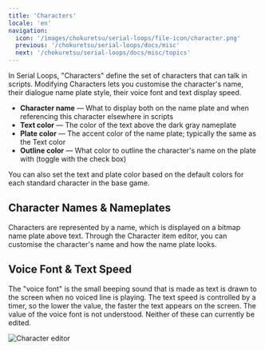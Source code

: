```yaml
---
title: 'Characters'
locale: 'en'
navigation:
  icon: '/images/chokuretsu/serial-loops/file-icon/character.png'
  previous: '/chokuretsu/serial-loops/docs/misc'
  next: '/chokuretsu/serial-loops/docs/misc/topics'
---
```


In Serial Loops, "Characters" define the set of characters that can talk in
scripts. Modifying Characters lets you customise the character's name, their
dialogue name plate style, their voice font and text display speed.

* **Character name** &mdash; What to display both on the name plate and when referencing this character elsewhere in scripts
* **Text color** &mdash; The color of the text above the dark gray nameplate
* **Plate color** &mdash; The accent color of the name plate; typically the same as the Text color
* **Outline color** &mdash; What color to outline the character's name on the plate with (toggle with the check box)

You can also set the text and plate color based on the default colors for each standard character in the base game.

## Character Names & Nameplates
Characters are represented by a name, which is displayed on a bitmap name plate above text. Through the Character item editor, you can customise the character's name and how the name plate looks.

## Voice Font & Text Speed
The "voice font" is the small beeping sound that is made as text is drawn to the screen when no voiced line is playing. The text speed is controlled by a timer, so the lower the value, the faster the text appears on the screen. The value of the voice font is not understood. Neither of these can currently be edited.

![Character editor](/images/chokuretsu/serial-loops/character-editing.png)